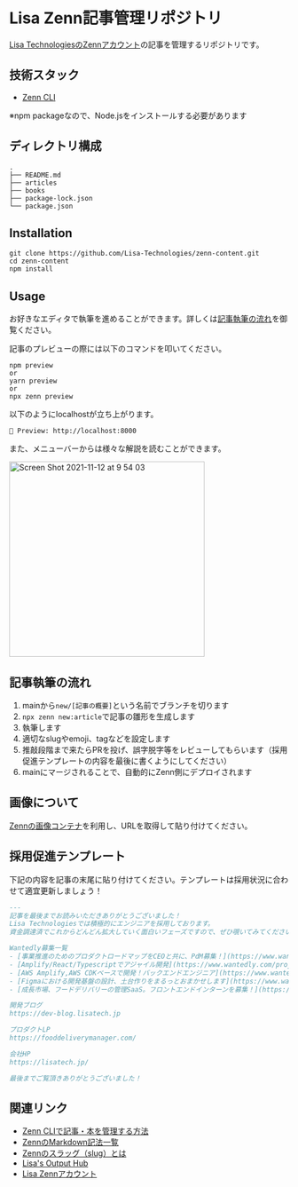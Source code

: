 # Lisa Zenn記事管理リポジトリ
[Lisa TechnologiesのZennアカウント](https://zenn.dev/lisatech)の記事を管理するリポジトリです。

## 技術スタック
- [Zenn CLI](https://zenn.dev/zenn/articles/zenn-cli-guide)

※npm packageなので、Node.jsをインストールする必要があります

## ディレクトリ構成
```
.
├── README.md
├── articles
├── books
├── package-lock.json
└── package.json
```
## Installation
```
git clone https://github.com/Lisa-Technologies/zenn-content.git
cd zenn-content
npm install
```
## Usage
お好きなエディタで執筆を進めることができます。詳しくは[記事執筆の流れ](#writing)を御覧ください。

記事のプレビューの際には以下のコマンドを叩いてください。
```
npm preview
or
yarn preview
or
npx zenn preview
```
以下のようにlocalhostが立ち上がります。
```
👀 Preview: http://localhost:8000
```

また、メニューバーからは様々な解説を読むことができます。


<img width="352" alt="Screen Shot 2021-11-12 at 9 54 03" src="https://user-images.githubusercontent.com/51704330/141393723-0f5df8bb-ba83-43aa-bd6d-99cd3817a345.png">

<h2 id='writing'>記事執筆の流れ</h2>

1. mainから`new/[記事の概要]`という名前でブランチを切ります
2. `npx zenn new:article`で記事の雛形を生成します
3. 執筆します
4. 適切なslugやemoji、tagなどを設定します
5. 推敲段階まで来たらPRを投げ、誤字脱字等をレビューしてもらいます（採用促進テンプレートの内容を最後に書くようにしてください）
6. mainにマージされることで、自動的にZenn側にデプロイされます


## 画像について
[Zennの画像コンテナ](https://zenn.dev/dashboard/uploader)を利用し、URLを取得して貼り付けてください。

## 採用促進テンプレート
下記の内容を記事の末尾に貼り付けてください。テンプレートは採用状況に合わせて適宜更新しましょう！
```md
---
記事を最後までお読みいただきありがとうございました！
Lisa Technologiesでは積極的にエンジニアを採用しております。
資金調達済でこれからどんどん拡大していく面白いフェーズですので、ぜひ覗いてみてください！

Wantedly募集一覧
- [事業推進のためのプロダクトロードマップをCEOと共に、PdM募集！](https://www.wantedly.com/projects/753234)
- [Amplify/React/Typescriptでアジャイル開発](https://www.wantedly.com/projects/765141)
- [AWS Amplify,AWS CDKベースで開発！バックエンドエンジニア](https://www.wantedly.com/projects/752467)
- [Figmaにおける開発基盤の設計、土台作りをまるっとおまかせします](https://www.wantedly.com/projects/766407)
- [成長市場、フードデリバリーの管理SaaS。フロントエンドインターンを募集！](https://www.wantedly.com/projects/752452)

開発ブログ
https://dev-blog.lisatech.jp

プロダクトLP
https://fooddeliverymanager.com/

会社HP
https://lisatech.jp/

最後までご覧頂きありがとうございました！
```

## 関連リンク

- [Zenn CLIで記事・本を管理する方法](https://zenn.dev/zenn/articles/zenn-cli-guide)
- [ZennのMarkdown記法一覧](https://zenn.dev/zenn/articles/markdown-guide)
- [Zennのスラッグ（slug）とは](https://zenn.dev/zenn/articles/what-is-slug)
- [Lisa's Output Hub]()
- [Lisa Zennアカウント](https://zenn.dev/lisatech)
